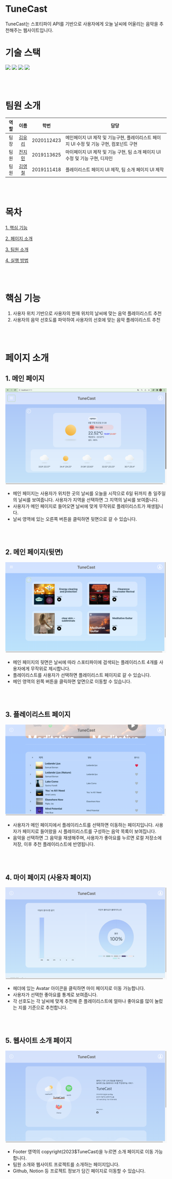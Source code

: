 # TuneCast
TuneCast는 스포티파이 API를 기반으로 사용자에게 오늘 날씨에 어울리는 음악을 추천해주는 웹사이트입니다. 

# 기술 스택
<img src="https://img.shields.io/badge/html5-E34F26?style=for-the-badge&logo=html5&logoColor=white"/> <img src="https://img.shields.io/badge/css-1572B6?style=for-the-badge&logo=css3&logoColor=white"/> <img src="https://img.shields.io/badge/javascript-F7DF1E?style=for-the-badge&logo=javascript&logoColor=black"/> <img src="https://img.shields.io/badge/react-61DAFB?style=for-the-badge&logo=react&logoColor=black"/>

<br/>
<br/>

# 팀원 소개 
| 역할  | 이름 | 학번 | 담당 |
| :-----: |:----:| :------: | ---------- |
| 팀장  | [김유리](https://github.com/yurik1m) |2020112423| 메인페이지 UI 제작 및 기능구현, 플레이리스트 페이지 UI 수정 및 기능 구현, 컴포넌트 구현
| 팀원   | [전지민](https://github.com/JMM00)|2019113625| 마이페이지 UI 제작 및 기능 구현, 팀 소개 페이지 UI 수정 및 기능 구현, 디자인
| 팀원  | [김영철](https://github.com/kyc7604) | 2019111418| 플레이리스트 페이지 UI 제작, 팀 소개 페이지 UI 제작

<br/>
<br/>

# 목차 
[1. 핵심 기능](#기능)


[2. 페이지 소개](#페이지-소개)


[3. 팀원 소개](#팀원-소개)


[4. 실행 방법](#실행-방법)

<br/>
<br/>


# 핵심 기능
1. 사용자 위치 기반으로 사용자의 현재 위치의 날씨에 맞는 음악 플레이리스트 추천
2. 사용자의 음악 선호도를 파악하여 사용자의 선호에 맞는 음악 플레이리스트 추천 


<br/>
<br/>


# 페이지 소개

## 1. 메인 페이지 ##

<img src='./Images/main.png'/>

- 메인 페이지는 사용자가 위치한 곳의 날씨를 오늘을 시작으로 6일 뒤까지 총 일주일의 날씨를 보여줍니다. 사용자가 지역을 선택하면 그 지역의 날씨를 보여줍니다. 
- 사용자가 메인 페이지로 들어오면 날씨에 맞게 무작위로 플레이리스트가 재생됩니다. 
- 날씨 영역에 있는 오른쪽 버튼을 클릭하면 뒷면으로 갈 수 있습니다. 


<br/>
<br/>

## 2. 메인 페이지(뒷면) ##  

<img src='./Images/main2.png'/>

  - 메인 페이지의 뒷면은 날씨에 따라 스포티파이에 검색되는 플레이리스트 4개를 사용자에게 무작위로 제시합니다. 
  - 플레이리스트를 사용자가 선택하면 플레이리스트 페이지로 갈 수 있습니다.
  - 메인 영역의 왼쪽 버튼을 클릭하면 앞면으로 이동할 수 있습니다.

<br/>
<br/>

## 3. 플레이리스트 페이지 ##
<img src='./Images/track.png'/>

- 사용자가 메인 페이지에서 플레이리스트를 선택하면 이동하는 페이지입니다. 사용자가 페이지로 들어왔을 시 플레이리스트를 구성하는 음악 목록이 보여집니다. 
- 음악을 선택하면 그 음악을 재생해주며, 사용자가 좋아요를 누르면 로컬 저장소에 저장, 이후 추천 플레이리스트에 반영됩니다.

<br/>
<br/>

## 4. 마이 페이지 (사용자 페이지) ##

<img src='./Images/chart.png'/>

- 헤더에 있는 Avatar 아이콘을 클릭하면 마이 페이지로 이동 가능합니다.
- 사용자가 선택한 좋아요를 통계로 보여줍니다.
- 각 선호도는 각 날씨에 맞게 추천해 준 플레이리스트에 얼마나 좋아요를 많이 눌렀는 지를 기준으로 추천합니다.

<br/>
<br/>

## 5. 웹사이트 소개 페이지 ##

<img src='./Images/tunecast.png'/>

- Footer 영역의 copyright(2023$TuneCast)을 누르면 소개 페이지로 이동 가능합니다.
- 팀원 소개와 웹사이트 프로젝트를 소개하는 페이지입니다.
- Github, Notion 등 프로젝트 정보가 담긴 페이지로 이동할 수 있습니다. 



